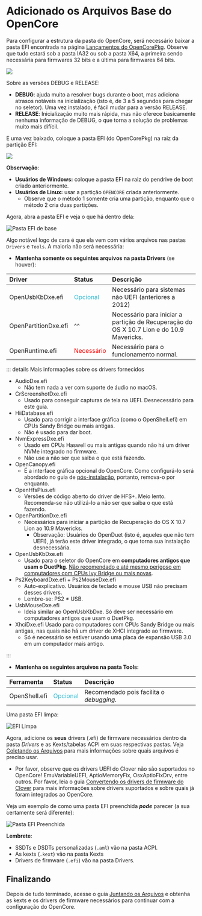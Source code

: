 # Adicionado os Arquivos Base do OpenCore

Para configurar a estrutura da pasta do OpenCore, será necessário baixar a pasta EFI encontrada na página [Lançamentos do OpenCorePkg](https://github.com/acidanthera/OpenCorePkg/releases/). Observe que tudo estará sob a pasta IA32 ou sob a pasta X64, a primeira sendo necessária para firmwares 32 bits e a última para firmwares 64 bits.

![](../images/installer-guide/opencore-efi-md/ia32-x64.png)

Sobre as versões DEBUG e RELEASE:

* **DEBUG**: ajuda muito a resolver bugs durante o boot, mas adiciona atrasos notáveis na inicialização (isto é, de 3 a 5 segundos para chegar no seletor). Uma vez instalado, é fácil mudar para a versão RELEASE.
* **RELEASE**: Inicialização muito mais rápida, mas não oferece basicamente nenhuma informação de DEBUG, o que torna a solução de problemas muito mais difícil.

E uma vez baixado, coloque a pasta EFI (do OpenCorePkg) na raiz da partição EFI:

![](../images/installer-guide/opencore-efi-md/efi-moved.png)

**Observação**:

* **Usuários de Windows:** coloque a pasta EFI na raiz do pendrive de boot criado anteriormente.
* **Usuários de Linux:** usar a partição `OPENCORE` criada anteriormente.
  * Observe que o método 1 somente cria uma partição, enquanto que o método 2 cria duas partições.

Agora, abra a pasta EFI e veja o que há dentro dela:

![Pasta EFI de base](../images/installer-guide/opencore-efi-md/base-efi.png)

Algo notável logo de cara é que ela vem com vários arquivos nas pastas `Drivers` e `Tools`. A maioria não será necessária:

* **Mantenha somente os seguintes arquivos na pasta Drivers** (se houver):

| Driver | Status | Descrição |
| :--- | :--- | :--- |
| OpenUsbKbDxe.efi | <span style="color:#30BCD5"> Opcional </span> | Necessário para sistemas não UEFI (anteriores a 2012) |
| OpenPartitionDxe.efi | ^^ | Necessário para iniciar a partição de Recuperação do OS X 10.7 Lion e do 10.9 Mavericks. |
| OpenRuntime.efi | <span style="color:red"> Necessário </span> | Necessário para o funcionamento normal. |

::: details Mais informações sobre os drivers fornecidos

* AudioDxe.efi
  * Não tem nada a ver com suporte de áudio no macOS.
* CrScreenshotDxe.efi
  * Usado para conseguir capturas de tela na UEFI. Desnecessário para este guia.
* HiiDatabase.efi
  * Usado para corrigir a interface gráfica (como o OpenShell.efi) em CPUs Sandy Bridge ou mais antigas.
  * Não é usado para dar boot.
* NvmExpressDxe.efi
  * Usado em CPUs Haswell ou mais antigas quando não há um driver NVMe integrado no firmware.
  * Não use a não ser que saiba o que está fazendo.
* OpenCanopy.efi
  * É a interface gráfica opcional do OpenCore. Como configurá-lo será abordado no guia de [pós-instalação](https://dortania.github.io/OpenCore-Post-Install/cosmetic/gui.html), portanto, remova-o por enquanto.
* OpenHfsPlus.efi
  * Versões de código aberto do driver de HFS+. Meio lento. Recomenda-se não utilizá-lo a não ser que saiba o que está fazendo.
* OpenPartitionDxe.efi
  * Necessários para iniciar a partição de Recuperação do OS X 10.7 Lion ao 10.9 Mavericks.
    * Observação: Usuários do OpenDuet (isto é, aqueles que não tem UEFI), já terão este driver integrado, o que torna sua instalação desnecessária.
* OpenUsbKbDxe.efi
  * Usado para o seletor do OpenCore em **computadores antigos que usam o DuetPkg**. [Não recomendado e até mesmo perigoso em computadores com CPUs Ivy Bridge ou mais novas](https://applelife.ru/threads/opencore-obsuzhdenie-i-ustanovka.2944066/page-176#post-856653).
* Ps2KeyboardDxe.efi + Ps2MouseDxe.efi
  * Auto-explicativo. Usuários de teclado e mouse USB não precisam desses drivers.
  * Lembre-se: PS2 ≠ USB.
* UsbMouseDxe.efi
  * Ideia similar ao OpenUsbKbDxe. Só deve ser necessário em computadores antigos que usam o DuetPkg.
* XhciDxe.efi
  Usado para computadores com CPUs Sandy Bridge ou mais antigas, nas quais não há um driver de XHCI integrado ao firmware.
  * Só é necessário se estiver usando uma placa de expansão USB 3.0 em um computador mais antigo.

:::

* **Mantenha os seguintes arquivos na pasta Tools:**

| Ferramenta | Status | Descrição |
| :--- | :--- | :--- |
| OpenShell.efi | <span style="color:#30BCD5"> Opcional </span> | Recomendado pois facilita o _debugging_. |

Uma pasta EFI limpa:

![EFI Limpa](../images/installer-guide/opencore-efi-md/clean-efi.png)

Agora, adicione os **seus** drivers (.efi) de firmware necessários dentro da pasta _Drivers_ e as Kexts/tabelas ACPI em suas respectivas pastas. Veja [Coletando os Arquivos](../ktext.md) para mais informações sobre quais arquivos é preciso usar.

* Por favor, observe que os drivers UEFI do Clover não são suportados no OpenCore! EmuVariableUEFI, AptioMemoryFix, OsxAptioFixDrv, entre outros. Por favor, leia o guia [Convertendo os drivers de firmware do Clover](https://github.com/dortania/OpenCore-Install-Guide/blob/master/clover-conversion/clover-efi.md) para mais informações sobre drivers suportados e sobre quais já foram integrados ao OpenCore.

Veja um exemplo de como uma pasta EFI preenchida ***pode*** parecer (a sua certamente será diferente):

![Pasta EFI Preenchida](../images/installer-guide/opencore-efi-md/populated-efi.png)

**Lembrete**:

* SSDTs e DSDTs personalizadas (`.aml`) vão na pasta ACPI.
* As kexts (`.kext`) vão na pasta Kexts
* Drivers de firmware (`.efi`) vão na pasta Drivers.

## Finalizando

Depois de tudo terminado, acesse o guia [Juntando os Arquivos](../ktext.md) e obtenha as kexts e os drivers de firmware necessários para continuar com a configuração do OpenCore.
